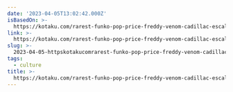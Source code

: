 ```yaml
---
date: '2023-04-05T13:02:42.000Z'
isBasedOn: >-
  https://kotaku.com/rarest-funko-pop-price-freddy-venom-cadillac-escalade-1850298800
link: >-
  https://kotaku.com/rarest-funko-pop-price-freddy-venom-cadillac-escalade-1850298800
slug: >-
  2023-04-05-httpskotakucomrarest-funko-pop-price-freddy-venom-cadillac-escalade-1850298800
tags:
  - culture
title: >-
  https://kotaku.com/rarest-funko-pop-price-freddy-venom-cadillac-escalade-1850298800
---
```


